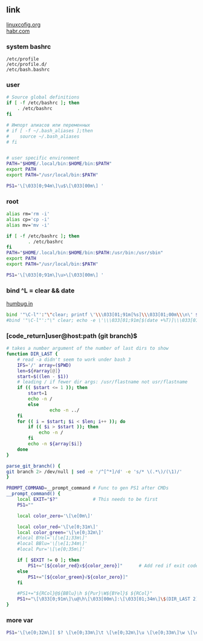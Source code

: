 ## link
[linuxcofig.org](https://linuxconfig.org/bash-prompt-basics)  
[habr.com](https://habr.com/ru/post/269967/)  

### system bashrc
```
/etc/profile 
/etc/profile.d/ 
/etc/bash.bashrc
```

### user
```sh
# Source global definitions
if [ -f /etc/bashrc ]; then
	. /etc/bashrc
fi

# Импорт алиасов или переменных
# if [ -f ~/.bash_aliases ];then
#    source ~/.bash_aliases
# fi


# user specific environment
PATH="$HOME/.local/bin:$HOME/bin:$PATH"
export PATH
export PATH="/usr/local/bin:$PATH"

PS1='\[\033[0;94m\]\u$\[\033[00m\] '

```
### root
```sh
alias rm='rm -i'
alias cp='cp -i'
alias mv='mv -i'

if [ -f /etc/bashrc ]; then
        . /etc/bashrc
fi
PATH="$HOME/.local/bin:$HOME/bin:$PATH:/usr/bin:/usr/sbin"
export PATH
export PATH="/usr/local/bin:$PATH"

PS1='\[\033[0;91m\]\u>\[\033[00m\] '
```

### bind ^L = clear && date

[humbug.in](http://www.humbug.in/2010/custom-key-bindings-keyboard-shortcuts-in-bash/)  

```sh
bind '"\C-l"':"\"clear; printf \'\\\033[01;91m[%s]\\\033[01;00m\\\n\' $(date +%T) \C-m\""
#bind '"\C-l"':"\" clear; echo -e \'\\\033[01;91m[$(date +%T)]\\\033[01;00m\' \C-m\""
```

### [code_return]user@host:path (git branch)$ 

```sh
# takes a number argument of the number of last dirs to show
function DIR_LAST {
    # read -a didn't seem to work under bash 3
    IFS='/' array=($PWD)
    len=${#array[@]}
    start=$((len - $1))
    # leading / if fewer dir args: /usr/flastname not usr/flastname
    if (( $start <= 1 )); then
        start=1
        echo -n /
        else
                echo -n ../
    fi
    for (( i = $start; $i < $len; i++ )); do
        if (( $i > $start )); then
            echo -n /
        fi
        echo -n ${array[$i]}
    done
}

parse_git_branch() {
git branch 2> /dev/null | sed -e '/^[^*]/d' -e 's/* \(.*\)/(\1)/'
}

PROMPT_COMMAND=__prompt_command # Func to gen PS1 after CMDs
__prompt_command() {
    local EXIT="$?"             # This needs to be first
    PS1=""

    local color_zero='\[\e[0m\]'

    local color_red='\[\e[0;31m\]'
    local color_green='\[\e[0;32m\]'
    #local BYel='\[\e[1;33m\]'
    #local BBlu='\[\e[1;34m\]'
    #local Pur='\[\e[0;35m\]'

    if [ $EXIT != 0 ]; then
        PS1+="[${color_red}x${color_zero}]"      # Add red if exit code non 0
    else
        PS1+="[${color_green}√${color_zero}]"
    fi

    #PS1+="${RCol}@${BBlu}\h ${Pur}\W${BYel}$ ${RCol}"
    PS1+="\[\033[0;91m\]\u@\h\[\033[00m\]:\[\033[01;34m\]\$(DIR_LAST 2)\[\033[00m\]$(parse_git_branch)\[\033[00m\]$ "
}
```

### more var

```sh
PS1='\[\e[0;32m\][ $? \[\e[0;33m\]\t \[\e[0;32m\]\u \[\e[0;33m\]\w \[\e[0;32m\]] \$ \[\e[0m\]'
```
